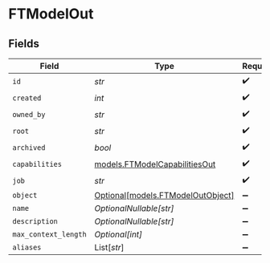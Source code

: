 # FTModelOut


## Fields

| Field                                                                | Type                                                                 | Required                                                             | Description                                                          |
| -------------------------------------------------------------------- | -------------------------------------------------------------------- | -------------------------------------------------------------------- | -------------------------------------------------------------------- |
| `id`                                                                 | *str*                                                                | :heavy_check_mark:                                                   | N/A                                                                  |
| `created`                                                            | *int*                                                                | :heavy_check_mark:                                                   | N/A                                                                  |
| `owned_by`                                                           | *str*                                                                | :heavy_check_mark:                                                   | N/A                                                                  |
| `root`                                                               | *str*                                                                | :heavy_check_mark:                                                   | N/A                                                                  |
| `archived`                                                           | *bool*                                                               | :heavy_check_mark:                                                   | N/A                                                                  |
| `capabilities`                                                       | [models.FTModelCapabilitiesOut](../models/ftmodelcapabilitiesout.md) | :heavy_check_mark:                                                   | N/A                                                                  |
| `job`                                                                | *str*                                                                | :heavy_check_mark:                                                   | N/A                                                                  |
| `object`                                                             | [Optional[models.FTModelOutObject]](../models/ftmodeloutobject.md)   | :heavy_minus_sign:                                                   | N/A                                                                  |
| `name`                                                               | *OptionalNullable[str]*                                              | :heavy_minus_sign:                                                   | N/A                                                                  |
| `description`                                                        | *OptionalNullable[str]*                                              | :heavy_minus_sign:                                                   | N/A                                                                  |
| `max_context_length`                                                 | *Optional[int]*                                                      | :heavy_minus_sign:                                                   | N/A                                                                  |
| `aliases`                                                            | List[*str*]                                                          | :heavy_minus_sign:                                                   | N/A                                                                  |